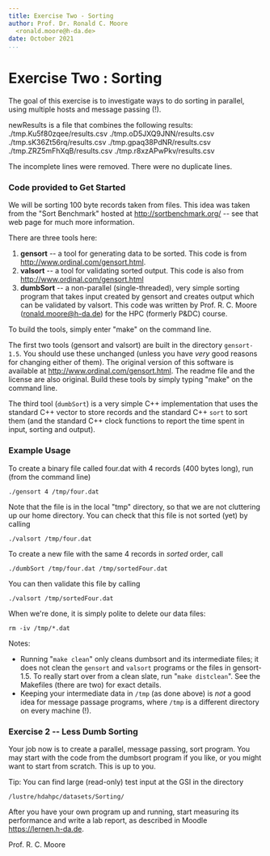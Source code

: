 ```yaml
---
title: Exercise Two - Sorting
author: Prof. Dr. Ronald C. Moore
  <ronald.moore@h-da.de>
date: October 2021
...
```


# Exercise Two : Sorting

The goal of this exercise is to investigate ways to do sorting in parallel, using multiple hosts and message passing (!).

newResults is a file that combines the following results:
./tmp.Ku5f80zqee/results.csv
./tmp.oD5JXQ9JNN/results.csv
./tmp.sK36Zt56rq/results.csv
./tmp.gpaq38PdNR/results.csv
./tmp.ZRZ5mFhXqB/results.csv
./tmp.r8xzAPwPkv/results.csv

The incomplete lines were removed. There were no duplicate lines.

### Code provided to Get Started

We will be sorting 100 byte records taken from files. This idea was taken from the "Sort Benchmark" hosted at <http://sortbenchmark.org/> -- see that web page for much more information.

There are three tools here:

1. **gensort** -- a tool for generating data to be sorted. This code is from <http://www.ordinal.com/gensort.html>.
2. **valsort** -- a tool for validating sorted output. This code is also from <http://www.ordinal.com/gensort.html>
3. **dumbSort** -- a non-parallel (single-threaded), very simple sorting program that takes input created by gensort and creates output which can be validated by valsort. This code was written by Prof. R. C. Moore (<ronald.moore@h-da.de>) for the HPC (formerly P&DC) course.

To build the tools, simply enter "make" on the command line.

The first two tools (gensort and valsort) are built in the directory `gensort-1.5`. You should use these unchanged (unless you have _very_ good reasons for changing either of them). The original version of this software is available at <http://www.ordinal.com/gensort.html>. The readme file and the license are also original. Build these tools by simply typing "make" on the command line.

The third tool (`dumbSort`) is a very simple C++ implementation that uses the standard C++ vector to store records and the standard C++ `sort` to sort them (and the standard C++ clock functions to report the time spent in input, sorting and output).

### Example Usage

To create a binary file called four.dat with 4 records (400 bytes long), run (from the command line)

    ./gensort 4 /tmp/four.dat

Note that the file is in the local "tmp" directory, so that we are not cluttering up our home directory. You can check that this file is not sorted (yet) by calling

    ./valsort /tmp/four.dat

To create a new file with the same 4 records in _sorted_ order, call

    ./dumbSort /tmp/four.dat /tmp/sortedFour.dat

You can then validate this file by calling

    ./valsort /tmp/sortedFour.dat

When we're done, it is simply polite to delete our data files:

    rm -iv /tmp/*.dat

Notes:

- Running "`make clean`" only cleans dumbsort and its intermediate files;
  it does not clean the `gensort` and `valsort` programs or the files in gensort-1.5.
  To really start over from a clean slate, run "`make distclean`".
  See the Makefiles (there are two) for exact details.
- Keeping your intermediate data in `/tmp` (as done above) is _not_ a good idea for message passage programs,
  where `/tmp` is a different directory on every machine (!).

### Exercise 2 -- Less Dumb Sorting

Your job now is to create a parallel, message passing, sort program. You may start with the code from the dumbsort program if you like, or you might want to start from scratch. This is up to you.

Tip: You can find large (read-only) test input at the GSI in the directory

    /lustre/hdahpc/datasets/Sorting/

After you have your own program up and running, start measuring its performance and write a lab report, as described in Moodle <https://lernen.h-da.de>.

Prof. R. C. Moore
